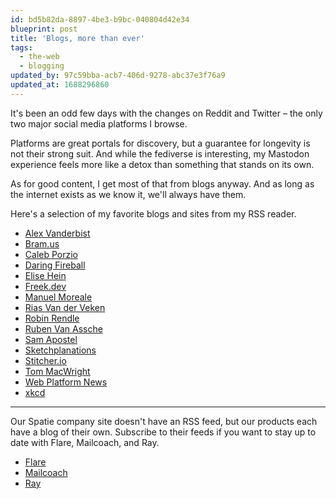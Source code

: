 ```yaml
---
id: bd5b82da-8897-4be3-b9bc-040804d42e34
blueprint: post
title: 'Blogs, more than ever'
tags:
  - the-web
  - blogging
updated_by: 97c59bba-acb7-406d-9278-abc37e3f76a9
updated_at: 1688296860
---
```

It's been an odd few days with the changes on Reddit and Twitter – the only two major social media platforms I browse.

Platforms are great portals for discovery, but a guarantee for longevity is not their strong suit. And while the fediverse is interesting, my Mastodon experience feels more like a detox than something that stands on its own.

<!--more-->

As for good content, I get most of that from blogs anyway. And as long as the internet exists as we know it, we'll always have them.

Here's a selection of my favorite blogs and sites from my RSS reader.

- [Alex Vanderbist](https://alexvanderbist.com)
- [Bram.us](https://www.bram.us)
- [Caleb Porzio](https://calebporzio.com)
- [Daring Fireball](https://daringfireball.net)
- [Elise Hein](https://elisehe.in)
- [Freek.dev](https://freek.dev)
- [Manuel Moreale](https://manuelmoreale.com)
- [Rias Van der Veken](https://rias.be)
- [Robin Rendle](https://robinrendle.com)
- [Ruben Van Assche](https://rubenvanassche.com/)
- [Sam Apostel](https://www.sams.land)
- [Sketchplanations](https://sketchplanations.com)
- [Stitcher.io](https://stitcher.io)
- [Tom MacWright](https://macwright.com)
- [Web Platform News](https://webplatform.news)
- [xkcd](https://xkcd.com)

---

Our Spatie company site doesn't have an RSS feed, but our products each have a blog of their own. Subscribe to their feeds if you want to stay up to date with Flare, Mailcoach, and Ray.

- [Flare](https://flareapp.io)
- [Mailcoach](https://mailcoach.app)
- [Ray](https://myray.app)
